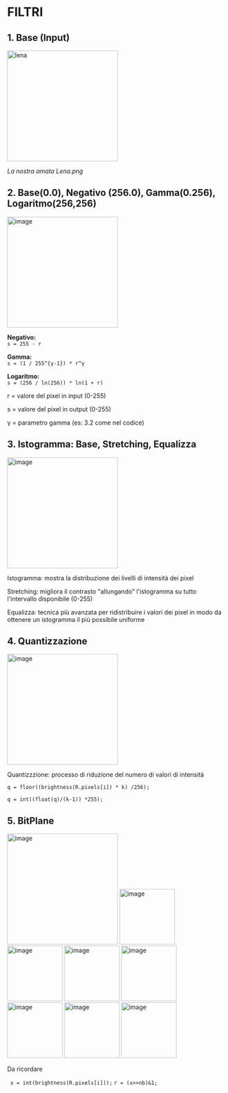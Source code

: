 # FILTRI

## 1. Base (Input)

<img width="256" height="256" alt="lena" src="https://github.com/user-attachments/assets/13f3a3c0-125a-47e6-b605-4ca22a1be885" />

*La nostra amata Lena.png*

## 2. Base(0.0), Negativo (256.0), Gamma(0.256), Logaritmo(256,256)

<img width="256" height="256" alt="image" src="https://github.com/user-attachments/assets/f8af3ab9-39e6-405d-8345-f614a4d945f1" />


**Negativo:**  
`s = 255 - r`

**Gamma:**  
`s = (1 / 255^{γ-1}) * r^γ`

**Logaritmo:**  
`s = (256 / ln(256)) * ln(1 + r)`

r = valore del pixel in input (0-255)

s = valore del pixel in output (0-255)

γ = parametro gamma (es: 3.2 come nel codice)

## 3. Istogramma: Base, Stretching, Equalizza

<img width="256" height="256" alt="image" src="https://github.com/user-attachments/assets/e7220940-4e5d-427f-aeed-712d13869214" />

Istogramma: mostra la distribuzione dei livelli di intensità dei pixel

Stretching: migliora il contrasto "allungando" l'istogramma su tutto l'intervallo disponibile (0-255)

Equalizza: tecnica più avanzata per ridistribuire i valori dei pixel in modo da ottenere un istogramma il più possibile uniforme

## 4. Quantizzazione

<img width="256" height="256" alt="image" src="https://github.com/user-attachments/assets/4b1663cf-ffa0-4999-a80e-910374a43981" />

Quantizzzione: processo di riduzione del numero di valori di intensità

`q = floor((brightness(R.pixels[i]) * k) /256);`

`q = int((float(q)/(k-1)) *255);`

## 5. BitPlane

<img width="256" height="256" alt="image" src="https://github.com/user-attachments/assets/9652c926-8529-41f0-99f0-899c0e1a6dd9" />
<img width="128" height="128" alt="image" src="https://github.com/user-attachments/assets/fe5a5362-1761-401f-83dd-2ac2a16ee2c7" />
<img width="128" height="128" alt="image" src="https://github.com/user-attachments/assets/6912be90-e822-457c-8dbf-a20979688c23" />
<img width="128" height="128" alt="image" src="https://github.com/user-attachments/assets/5e9e2769-d3bd-45b5-aa18-f42d5350b282" />
<img width="128" height="128" alt="image" src="https://github.com/user-attachments/assets/9f9ce596-01a7-4534-aefc-20b20295e9cf" />
<img width="128" height="128" alt="image" src="https://github.com/user-attachments/assets/1e24e0a6-730d-4ea0-9cd2-3ed0f86e7faa" />
<img width="128" height="128" alt="image" src="https://github.com/user-attachments/assets/2f1bbe48-a61e-46bb-a774-0f43d4ac7405" />
<img width="128" height="128" alt="image" src="https://github.com/user-attachments/assets/611a4451-85b6-49fb-a835-5c40f31efe44" />

Da ricordare 

` x = int(brightness(R.pixels[i]));`
`r = (x>>nb)&1; `



